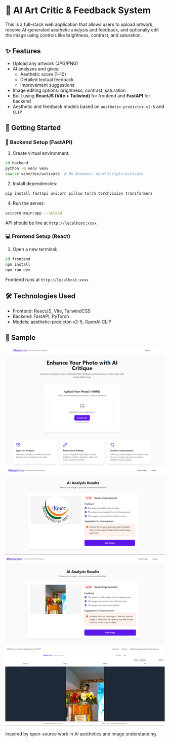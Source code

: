 # 🎨 AI Art Critic & Feedback System

This is a full-stack web application that allows users to upload artwork, receive AI-generated aesthetic analysis and feedback, and optionally edit the image using controls like brightness, contrast, and saturation.

## ✨ Features

- Upload any artwork (JPG/PNG)
- AI analyzes and gives:
  - Aesthetic score (1–10)
  - Detailed textual feedback
  - Improvement suggestions
- Image editing options: brightness, contrast, saturation
- Built using **ReactJS (Vite + Tailwind)** for frontend and **FastAPI** for backend
- Aesthetic and feedback models based on `aesthetic-predictor-v2-5` and `CLIP`


## 🚀 Getting Started

### 🔧 Backend Setup (FastAPI)

1. Create virtual environment:
```bash
cd backend
python -m venv venv
source venv/bin/activate  # On Windows: venv\Scripts\activate
```

2. Install dependencies:
```bash
pip install fastapi uvicorn pillow torch torchvision transformers
```

4. Run the server:
```bash
uvicorn main:app --reload
```

API should be live at `http://localhost:xxxx`

### 💻 Frontend Setup (React)

1. Open a new terminal:
```bash
cd frontend
npm install
npm run dev
```

Frontend runs at `http://localhost:xxxx`


## 🛠️ Technologies Used

- Frontend: ReactJS, Vite, TailwindCSS
- Backend: FastAPI, PyTorch
- Models: aesthetic-predictor-v2-5, OpenAI CLIP

## 📸 Sample

![Home Page](assets/home.png)
![Demo Analysis](assets/analysis1.png)
![Demo Analysis1](assets/analysis2.png)
![Editor Page](assets/edit.png)


Inspired by open-source work in AI aesthetics and image understanding.




